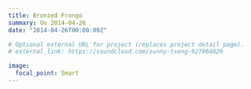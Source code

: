 ```yaml
---
title: Bronzed Frongo
summary: On 2014-04-26
date: "2014-04-26T00:00:00Z"

# Optional external URL for project (replaces project detail page).
# external_link: https://soundcloud.com/sunny-tseng-927964029

image:
  focal_point: Smart
---
```

